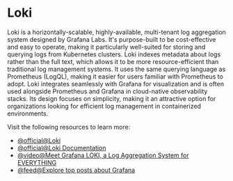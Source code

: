 # Loki

Loki is a horizontally-scalable, highly-available, multi-tenant log aggregation system designed by Grafana Labs. It's purpose-built to be cost-effective and easy to operate, making it particularly well-suited for storing and querying logs from Kubernetes clusters. Loki indexes metadata about logs rather than the full text, which allows it to be more resource-efficient than traditional log management systems. It uses the same querying language as Prometheus (LogQL), making it easier for users familiar with Prometheus to adopt. Loki integrates seamlessly with Grafana for visualization and is often used alongside Prometheus and Grafana in cloud-native observability stacks. Its design focuses on simplicity, making it an attractive option for organizations looking for efficient log management in containerized environments.

Visit the following resources to learn more:

- [@official@Loki](https://grafana.com/oss/loki/)
- [@official@Loki Documentation](https://grafana.com/docs/loki/latest/?pg=oss-loki\&plcmt=quick-links)
- [@video@Meet Grafana LOKI, a Log Aggregation System for EVERYTHING](https://www.youtube.com/watch?v=h_GGd7HfKQ8)
- [@feed@Explore top posts about Grafana](https://app.daily.dev/tags/grafana?ref=roadmapsh)
